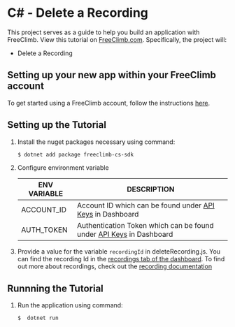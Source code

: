 # C# - Delete a Recording

This project serves as a guide to help you build an application with FreeClimb. View this tutorial on [FreeClimb.com](https://docs.freeclimb.com/docs/delete-a-recording-2#section-c). Specifically, the project will:

- Delete a Recording

## Setting up your new app within your FreeClimb account

To get started using a FreeClimb account, follow the instructions [here](https://docs.freeclimb.com/docs/getting-started-with-freeclimb).

## Setting up the Tutorial

1. Install the nuget packages necessary using command:

   ```bash
   $ dotnet add package freeclimb-cs-sdk
   ```

2. Configure environment variable

   | ENV VARIABLE            | DESCRIPTION                                                                                                                                                                             |
   | ----------------------- | --------------------------------------------------------------------------------------------------------------------------------------------------------------------------------------- |
   | ACCOUNT_ID              | Account ID which can be found under [API Keys](https://www.freeclimb.com/dashboard/portal/account/authentication) in Dashboard                                                         |
   | AUTH_TOKEN              | Authentication Token which can be found under [API Keys](https://www.freeclimb.com/dashboard/portal/account/authentication) in Dashboard                                               |

3. Provide a value for the variable `recordingId` in deleteRecording.js. You can find the recording Id in the [recordings tab of the dashboard](https://www.freeclimb.com/dashboard/portal/recordings). To find out more about recordings, check out the [recording documentation](https://docs.freeclimb.com/docs/recordings-3)

## Runnning the Tutorial

1. Run the application using command:

   ```bash
   $  dotnet run
   ```

